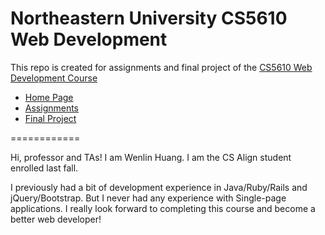 # Northeastern University CS5610 Web Development

This repo is created for assignments and final project of the [CS5610 Web Development Course](http://portal-cs5610online.rhcloud.com/portal/index.html)
 - [Home Page](https://webdev-wenlin.herokuapp.com/)
 - [Assignments](https://webdev-wenlin.herokuapp.com/assignments/index.html)
 - [Final Project](https://webdev-wenlin.herokuapp.com/project/index.html)

============

Hi, professor and TAs! I am Wenlin Huang. I am the CS Align student enrolled last fall.

I previously had a bit of development experience in Java/Ruby/Rails and jQuery/Bootstrap. But I never had any experience
with Single-page applications. I really look forward to completing this course and become a better web developer!